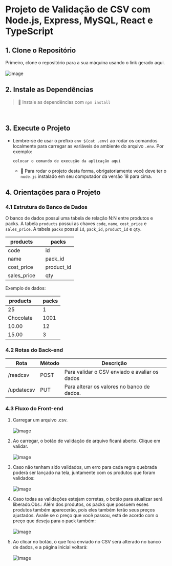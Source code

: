 # Projeto de Validação de CSV com Node.js, Express, MySQL, React e TypeScript

## 1. Clone o Repositório

Primeiro, clone o repositório para a sua máquina usando o link gerado aqui.
<br/><br/>
![image](https://github.com/henriqueAvner/shopper-test/assets/133919307/65ae7ccd-ddf1-4f69-ba97-9354c61de864)


## 2. Instale as Dependências


  > :pushpin: Instale as dependências com `npm install`
  
  
  
  <br/>


## 3. Execute o Projeto

- Lembre-se de usar o prefixo `env $(cat .env)` ao rodar os comandos localmente para carregar as variáveis de ambiente do arquivo `.env`. Por exemplo:

    ```bash
    colocar o comando de execução da aplicação aqui
    ```
    - :pushpin: Para rodar o projeto desta forma, obrigatoriamente você deve ter o `node.js` instalado em seu computador da versão 18 para cima.


## 4. Orientações para o Projeto

### 4.1 Estrutura do Banco de Dados

O banco de dados possui uma tabela de relação N:N entre produtos e packs. A tabela `products` possui as chaves `code`, `name`, `cost_price` e `sales_price`. A tabela `packs` possui `id`, `pack_id`, `product_id` e `qty`.

| products | | packs |
|----------|-|--------|
| code     | | id     |
| name     | | pack_id|
| cost_price | | product_id |
| sales_price | | qty |

Exemplo de dados:

| products | | packs |
|----------|-|--------|
| 25       | | 1      |
| Chocolate| | 1001   |
| 10.00    | | 12     |
| 15.00    | | 3      |


### 4.2 Rotas do Back-end

| Rota    | Método | Descrição                                 |
|---------|--------|--------------------------------------------|
| /readcsv | POST   | Para validar o CSV enviado e avaliar os dados               |
| /updatecsv  | PUT    | Para alterar os valores no banco de dados. |

### 4.3 Fluxo do Front-end

1. Carregar um arquivo .csv.<br/><br/>
![image](https://github.com/henriqueAvner/shopper-test/assets/133919307/10575bb8-83f7-4b38-aa24-d28f8da62428)


3. Ao carregar, o botão de validação de arquivo ficará aberto. Clique em validar.<br/><br/>
![image](https://github.com/henriqueAvner/shopper-test/assets/133919307/d647aa31-e62e-43d7-bde7-4cc8190d99ed)


5. Caso não tenham sido validados, um erro para cada regra quebrada poderá ser lançado na tela, juntamente com os produtos que foram validados:<br/><br/>
![image](https://github.com/henriqueAvner/shopper-test/assets/133919307/eaa10afe-9680-4480-9869-32188609ec80)

8. Caso todas as validações estejam corretas, o botão para atualizar será liberado.Obs.: Além dos produtos, os packs que possuem esses produtos também aparecerão, pois eles também terão seus preços ajustados. Avalie se o preço que você passou, está de acordo com o preço que deseja para o pack também:<br/><br/>
   ![image](https://github.com/henriqueAvner/shopper-test/assets/133919307/480c5782-307f-4e4e-a710-3a91fef70759)

10. Ao clicar no botão, o que fora enviado no CSV será alterado no banco de dados, e a página inicial voltará:<br/><br/>
    ![image](https://github.com/henriqueAvner/shopper-test/assets/133919307/d1082809-08c8-40f3-95ec-6c3ac6d66238)






